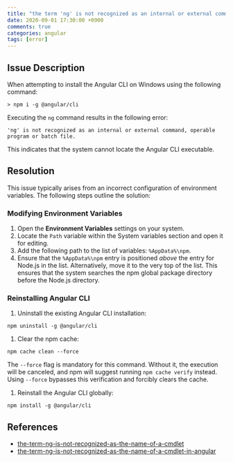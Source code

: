 ```yaml
---
title: "the term 'ng' is not recognized as an internal or external command, operable program or batch file."
date: 2020-09-01 17:30:00 +0900
comments: true
categories: angular
tags: [error]
---
```



## Issue Description

When attempting to install the Angular CLI on Windows using the following command:

```
> npm i -g @angular/cli
```

Executing the `ng` command results in the following error:

```
'ng' is not recognized as an internal or external command, operable program or batch file.
```

This indicates that the system cannot locate the Angular CLI executable.

## Resolution

This issue typically arises from an incorrect configuration of environment variables. The following steps outline the solution:

### Modifying Environment Variables

1. Open the **Environment Variables** settings on your system.
2. Locate the `Path` variable within the System variables section and open it for editing.
3. Add the following path to the list of variables: `%AppData%\npm`.
4. Ensure that the `%AppData%\npm` entry is positioned *above* the entry for Node.js in the list. Alternatively, move it to the very top of the list. This ensures that the system searches the npm global package directory before the Node.js directory.

### Reinstalling Angular CLI

1. Uninstall the existing Angular CLI installation:

```
npm uninstall -g @angular/cli
```

1. Clear the npm cache:

```
npm cache clean --force
```

The `--force` flag is mandatory for this command. Without it, the execution will be canceled, and npm will suggest running `npm cache verify` instead. Using `--force` bypasses this verification and forcibly clears the cache.

1. Reinstall the Angular CLI globally:

```
npm install -g @angular/cli
```

## References

- [the-term-ng-is-not-recognized-as-the-name-of-a-cmdlet](https://stackoverflow.com/questions/44958847/the-term-ng-is-not-recognized-as-the-name-of-a-cmdlet/44958882)
- [the-term-ng-is-not-recognized-as-the-name-of-a-cmdlet-in-angular](https://stackoverflow.com/questions/59545882/the-term-ng-is-not-recognized-as-the-name-of-a-cmdlet-in-angular)